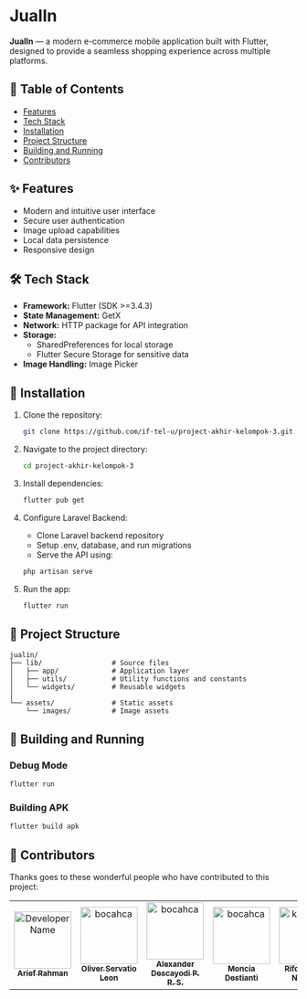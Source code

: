 # JualIn

**JualIn** — a modern e-commerce mobile application built with Flutter, designed to provide a seamless shopping experience across multiple platforms.

## 📑 Table of Contents

- [Features](#-features)
- [ Tech Stack](#️-tech-stack)
- [Installation](#-installation)
- [Project Structure](#-project-structure)
- [Building and Running](#-building-and-running)
- [Contributors](#-contributors)

## ✨ Features

- Modern and intuitive user interface
- Secure user authentication
- Image upload capabilities
- Local data persistence
- Responsive design

## 🛠️ Tech Stack

- **Framework:** Flutter (SDK >=3.4.3)
- **State Management:** GetX
- **Network:** HTTP package for API integration
- **Storage:**
  - SharedPreferences for local storage
  - Flutter Secure Storage for sensitive data
- **Image Handling:** Image Picker

## 🚀 Installation

1. Clone the repository:
   ```bash
   git clone https://github.com/if-tel-u/project-akhir-kelompok-3.git
   ```

2. Navigate to the project directory:
   ```bash
   cd project-akhir-kelompok-3
   ```

3. Install dependencies:
   ```bash
   flutter pub get
   ```

4. Configure Laravel Backend:
   - Clone Laravel backend repository
   - Setup .env, database, and run migrations
   - Serve the API using:
   ```bash
   php artisan serve
   ```

5. Run the app:
   ```bash
   flutter run
   ```

## 📁 Project Structure

```
jualin/
├── lib/                 # Source files
│   ├── app/             # Application layer
│   ├── utils/           # Utility functions and constants
│   └── widgets/         # Reusable widgets
│
└── assets/              # Static assets
    └── images/          # Image assets
```

## 🔨 Building and Running

### Debug Mode
```bash
flutter run
```
### Building APK
```bash
flutter build apk
```

## 👥 Contributors

Thanks goes to these wonderful people who have contributed to this project:

<table>
  <tr>
    <td align="center">
      <a href="https://github.com/ariefrahmanna">
        <img src="https://github.com/ariefrahmanna.png" width="100px;" alt="Developer Name"/><br />
        <sub><b>Arief Rahman</b></sub>
      </a>
    </td>
    <td align="center">
      <a href="https://github.com/bocahca">
        <img src="https://github.com/bocahca.png" width="100px;" alt="bocahca"/><br />
        <sub><b>Oliver Servatio Leon</b></sub>
      </a>
    </td>
    <td align="center">
      <a href="https://github.com/alexandersrtn">
        <img src="https://github.com/alexandersrtn.png" width="100px;" alt="bocahca"/><br />
        <sub><b>Alexander Descayodi P. R. S.</b></sub>
      </a>
    </td>
    <td align="center">
      <a href="https://github.com/monicam0n">
        <img src="https://github.com/monicam0n.png" width="100px;" alt="bocahca"/><br />
        <sub><b>Moncia Destianti</b></sub>
      </a>
    </td>
    <td align="center">
      <a href="https://github.com/karuqii9704">
        <img src="https://github.com/karuqii9704.png" width="100px;" alt="karuqii9704"/><br />
        <sub><b>Rifqi Sigwan Nugraha</b></sub>
      </a>
    </td>
  </tr>
</table>
